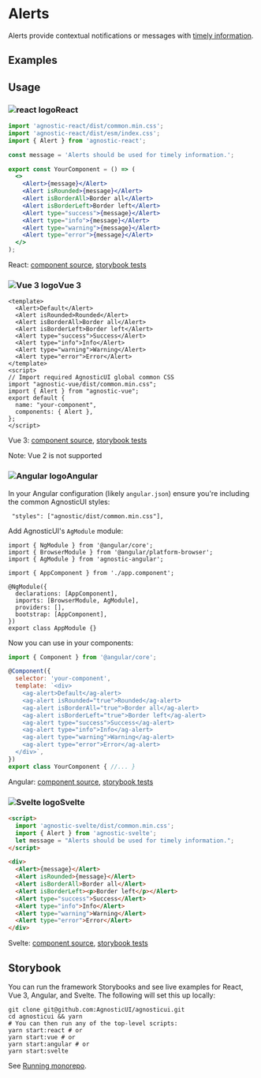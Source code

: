 # Alerts

Alerts provide contextual notifications or messages with [timely information](https://www.w3.org/TR/wai-aria-practices/#alert).

<div class="mbe24"></div>

## Examples

<AlertExamples />

<script>
import AlertExamples from '../../components/AlertExamples.vue'
import { Alert } from "agnostic-vue";

export default {
  components: { Alert, AlertExamples }
}
</script>

## Usage

<div class="flex">
  <h3 id="react" tabindex="-1">
    <img src="/images/React-icon.svg" alt="react logo">React
  </h3>
</div>

```jsx
import 'agnostic-react/dist/common.min.css';
import 'agnostic-react/dist/esm/index.css';
import { Alert } from 'agnostic-react';

const message = 'Alerts should be used for timely information.';

export const YourComponent = () => (
  <>
    <Alert>{message}</Alert>
    <Alert isRounded>{message}</Alert>
    <Alert isBorderAll>Border all</Alert>
    <Alert isBorderLeft>Border left</Alert>
    <Alert type="success">{message}</Alert>
    <Alert type="info">{message}</Alert>
    <Alert type="warning">{message}</Alert>
    <Alert type="error">{message}</Alert>
  </>
);
```

React: [component source](https://github.com/AgnosticUI/agnosticui/blob/master/agnostic-react/src/Alert.tsx), [storybook tests](https://github.com/AgnosticUI/agnosticui/blob/master/agnostic-react/src/stories/Alert.stories.tsx)

<div class="mbe32"></div>

<div class="flex">
  <h3 id="vue-3" tabindex="-1">
    <img src="/images/Vue-icon.svg" alt="Vue 3 logo">Vue 3
  </h3>
</div>


```vue
<template>
  <Alert>Default</Alert>
  <Alert isRounded>Rounded</Alert>
  <Alert isBorderAll>Border all</Alert>
  <Alert isBorderLeft>Border left</Alert>
  <Alert type="success">Success</Alert>
  <Alert type="info">Info</Alert>
  <Alert type="warning">Warning</Alert>
  <Alert type="error">Error</Alert>
</template>
<script>
// Import required AgnosticUI global common CSS
import "agnostic-vue/dist/common.min.css";
import { Alert } from "agnostic-vue";
export default {
  name: "your-component",
  components: { Alert },
};
</script>
```

Vue 3: [component source](https://github.com/AgnosticUI/agnosticui/blob/master/agnostic-vue/src/stories/Alert.vue), [storybook tests](https://github.com/AgnosticUI/agnosticui/blob/master/agnostic-vue/src/stories/Alert.stories.js)


<div class="mbe24"></div>

<Alert type="warning">Note: Vue 2 is not supported</Alert>

<div class="mbe32"></div>

<div class="flex">
  <h3 id="angular" tabindex="-1">
    <img src="/images/Angular-icon.svg" alt="Angular logo">Angular
  </h3>
</div>

In your Angular configuration (likely `angular.json`) ensure you're including
the common AgnosticUI styles:

<div class="mbe16"></div>

` "styles": ["agnostic/dist/common.min.css"],`

<div class="mbe24"></div>

Add AgnosticUI's `AgModule` module:

```js{3,9}
import { NgModule } from '@angular/core';
import { BrowserModule } from '@angular/platform-browser';
import { AgModule } from 'agnostic-angular';

import { AppComponent } from './app.component';

@NgModule({
  declarations: [AppComponent],
  imports: [BrowserModule, AgModule],
  providers: [],
  bootstrap: [AppComponent],
})
export class AppModule {}
```

Now you can use in your components:

```js
import { Component } from '@angular/core';

@Component({
  selector: 'your-component',
  template: `<div>
    <ag-alert>Default</ag-alert>
    <ag-alert isRounded="true">Rounded</ag-alert>
    <ag-alert isBorderAll="true">Border all</ag-alert>
    <ag-alert isBorderLeft="true">Border left</ag-alert>
    <ag-alert type="success">Success</ag-alert>
    <ag-alert type="info">Info</ag-alert>
    <ag-alert type="warning">Warning</ag-alert>
    <ag-alert type="error">Error</ag-alert>
  </div>`,
})
export class YourComponent { //... }
```

Angular: [component source](https://github.com/AgnosticUI/agnosticui/blob/master/agnostic-angular/libs/ag/src/lib/alert.component.ts), [storybook tests](https://github.com/AgnosticUI/agnosticui/blob/master/agnostic-angular/libs/ag/src/lib/alert.component.stories.ts)

<div class="mbe32"></div>

<div class="flex">
  <h3 id="svelte" tabindex="-1">
    <img src="/images/Svelte-icon.svg" alt="Svelte logo">Svelte
  </h3>
</div>

```html
<script>
  import 'agnostic-svelte/dist/common.min.css';
  import { Alert } from 'agnostic-svelte';
  let message = "Alerts should be used for timely information.";
</script>

<div>
  <Alert>{message}</Alert>
  <Alert isRounded>{message}</Alert>
  <Alert isBorderAll>Border all</Alert>
  <Alert isBorderLeft><p>Border left</p></Alert>
  <Alert type="success">Success</Alert>
  <Alert type="info">Info</Alert>
  <Alert type="warning">Warning</Alert>
  <Alert type="error">Error</Alert>
</div>
```

Svelte: [component source](https://github.com/AgnosticUI/agnosticui/blob/master/agnostic-svelte/src/stories/Alert.svelte), [storybook tests](https://github.com/AgnosticUI/agnosticui/blob/master/agnostic-svelte/src/stories/Alert.stories.js)

## Storybook

You can run the framework Storybooks and see live examples for React, Vue 3, Angular, and Svelte. The following will set this up locally:

```shell
git clone git@github.com:AgnosticUI/agnosticui.git
cd agnosticui && yarn
# You can then run any of the top-level scripts:
yarn start:react # or
yarn start:vue # or
yarn start:angular # or
yarn start:svelte
```

See [Running monorepo](https://github.com/AgnosticUI/agnosticui/blob/master/CONTRIBUTING.md#running-monorepo).
